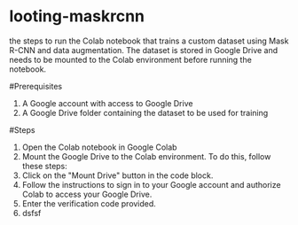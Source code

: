 # looting-maskrcnn
the steps to run the Colab notebook that trains a custom dataset using Mask R-CNN and data augmentation. The dataset is stored in Google Drive and needs to be mounted to the Colab environment before running the notebook.

#Prerequisites
1. A Google account with access to Google Drive
2. A Google Drive folder containing the dataset to be used for training

#Steps
1. Open the Colab notebook in Google Colab
2. Mount the Google Drive to the Colab environment. To do this, follow these steps:
  1. Click on the "Mount Drive" button in the code block.
  2. Follow the instructions to sign in to your Google account and authorize Colab to access your Google Drive.
  3. Enter the verification code provided.
3. dsfsf 
